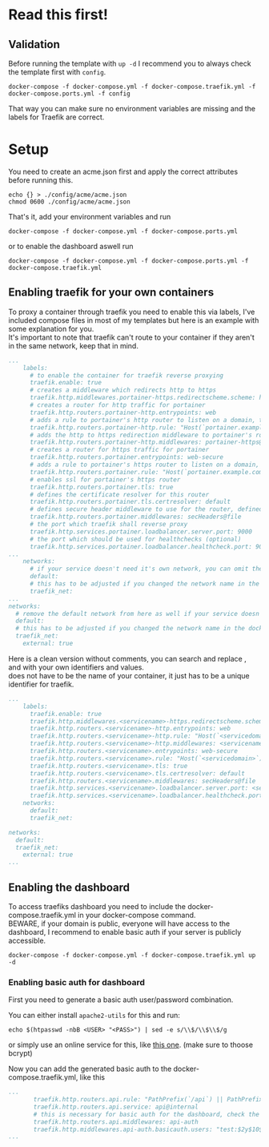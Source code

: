 # Read this first!

## Validation

Before running the template with ```up -d``` I recommend you to always check the template first with ```config```.

```shell
docker-compose -f docker-compose.yml -f docker-compose.traefik.yml -f docker-compose.ports.yml -f config
```

That way you can make sure no environment variables are missing and the labels for Traefik are correct.

# Setup

You need to create an acme.json first and apply the correct attributes before running this.

```shell
echo {} > ./config/acme/acme.json
chmod 0600 ./config/acme/acme.json
```

That's it, add your environment variables and run 

```shell
docker-compose -f docker-compose.yml -f docker-compose.ports.yml
```

or to enable the dashboard aswell run

```shell
docker-compose -f docker-compose.yml -f docker-compose.ports.yml -f docker-compose.traefik.yml
```

## Enabling traefik for your own containers

To proxy a container through traefik you need to enable this via labels, I've included compose files in most of my templates but here is an example with some explanation for you.  
It's important to note that traefik can't route to your container if they aren't in the same network, keep that in mind.

```yml
...
    labels:
      # to enable the container for traefik reverse proxying
      traefik.enable: true
      # creates a middleware which redirects http to https
      traefik.http.middlewares.portainer-https.redirectscheme.scheme: https
      # creates a router for http traffic for portainer
      traefik.http.routers.portainer-http.entrypoints: web
      # adds a rule to portainer's http router to listen on a domain, this can also be a subdomain or multiple domains
      traefik.http.routers.portainer-http.rule: "Host(`portainer.example.com`)"
      # adds the http to https redirection middleware to portainer's router
      traefik.http.routers.portainer-http.middlewares: portainer-https@docker
      # creates a router for https traffic for portainer
      traefik.http.routers.portainer.entrypoints: web-secure
      # adds a rule to portainer's https router to listen on a domain, this can also be a subdomain or multiple domains
      traefik.http.routers.portainer.rule: "Host(`portainer.example.com`)"
      # enables ssl for portainer's https router
      traefik.http.routers.portainer.tls: true
      # defines the certificate resolver for this router
      traefik.http.routers.portainer.tls.certresolver: default
      # defines secure header middleware to use for the router, defined in config/dynamic.toml
      traefik.http.routers.portainer.middlewares: secHeaders@file
      # the port which traefik shall reverse proxy
      traefik.http.services.portainer.loadbalancer.server.port: 9000
      # the port which should be used for healthchecks (optional)
      traefik.http.services.portainer.loadbalancer.healthcheck.port: 9000
...
    networks:
      # if your service doesn't need it's own network, you can omit the default network
      default:
      # this has to be adjusted if you changed the network name in the docker-compose.yml
      traefik_net:
...
networks:
  # remove the default network from here as well if your service doesn't need it
  default:
  # this has to be adjusted if you changed the network name in the docker-compose.yml
  traefik_net:
    external: true

```

Here is a clean version without comments, you can search and replace <servicename>, <serviceport> and <servicedomain> with your own identifiers and values.  
<servicename> does not have to be the name of your container, it just has to be a unique identifier for traefik.

```yml
...
    labels:
      traefik.enable: true
      traefik.http.middlewares.<servicename>-https.redirectscheme.scheme: https
      traefik.http.routers.<servicename>-http.entrypoints: web
      traefik.http.routers.<servicename>-http.rule: "Host(`<servicedomain>`)"
      traefik.http.routers.<servicename>-http.middlewares: <servicename>-https@docker
      traefik.http.routers.<servicename>.entrypoints: web-secure
      traefik.http.routers.<servicename>.rule: "Host(`<servicedomain>`)"
      traefik.http.routers.<servicename>.tls: true
      traefik.http.routers.<servicename>.tls.certresolver: default
      traefik.http.routers.<servicename>.middlewares: secHeaders@file
      traefik.http.services.<servicename>.loadbalancer.server.port: <serviceport>
      traefik.http.services.<servicename>.loadbalancer.healthcheck.port: <serviceport>
    networks:
      default:
      traefik_net:

networks:
  default:
  traefik_net:
    external: true
...
```

## Enabling the dashboard

To access traefiks dashboard you need to include the docker-compose.traefik.yml in your docker-compose command.  
BEWARE, if your domain is public, everyone will have access to the dashboard, I recommend to enable basic auth if your server is publicly accessible.

```shell
docker-compose -f docker-compose.yml -f docker-compose.traefik.yml up -d
```

### Enabling basic auth for dashboard

First you need to generate a basic auth user/password combination.

You can either install ```apache2-utils``` for this and run:

```shell
echo $(htpasswd -nbB <USER> "<PASS>") | sed -e s/\\$/\\$\\$/g
```

or simply use an online service for this, like [this one](https://hostingcanada.org/htpasswd-generator/). (make sure to thoose bcrypt)

Now you can add the generated basic auth to the docker-compose.traefik.yml, like this

```yml
...
       traefik.http.routers.api.rule: "PathPrefix(`/api`) || PathPrefix(`/dashboard`)"
       traefik.http.routers.api.service: api@internal
       # this is necessary for basic auth for the dashboard, check the README first before uncommenting
       traefik.http.routers.api.middlewares: api-auth
       traefik.http.middlewares.api-auth.basicauth.users: "test:$2y$10$EbI9jlFjpPdEAtpG9KRjWeULZP4zl6vyfQThUURfKdJxq4qAPMr5m"
...
```

